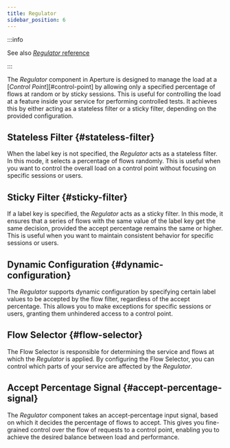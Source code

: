 ```yaml
---
title: Regulator
sidebar_position: 6
---
```


:::info

See also [_Regulator_ reference][flow-regulator]

:::

The _Regulator_ component in Aperture is designed to manage the load at a
[_Control Point_][#control-point] by allowing only a specified percentage of
flows at random or by sticky sessions. This is useful for controlling the load
at a feature inside your service for performing controlled tests. It achieves
this by either acting as a stateless filter or a sticky filter, depending on the
provided configuration.

## Stateless Filter {#stateless-filter}

When the label key is not specified, the _Regulator_ acts as a stateless filter.
In this mode, it selects a percentage of flows randomly. This is useful when you
want to control the overall load on a control point without focusing on specific
sessions or users.

## Sticky Filter {#sticky-filter}

If a label key is specified, the _Regulator_ acts as a sticky filter. In this
mode, it ensures that a series of flows with the same value of the label key get
the same decision, provided the accept percentage remains the same or higher.
This is useful when you want to maintain consistent behavior for specific
sessions or users.

## Dynamic Configuration {#dynamic-configuration}

The _Regulator_ supports dynamic configuration by specifying certain label
values to be accepted by the flow filter, regardless of the accept percentage.
This allows you to make exceptions for specific sessions or users, granting them
unhindered access to a control point.

## Flow Selector {#flow-selector}

The Flow Selector is responsible for determining the service and flows at which
the _Regulator_ is applied. By configuring the Flow Selector, you can control
which parts of your service are affected by the _Regulator_.

## Accept Percentage Signal {#accept-percentage-signal}

The _Regulator_ component takes an accept-percentage input signal, based on
which it decides the percentage of flows to accept. This gives you fine-grained
control over the flow of requests to a control point, enabling you to achieve
the desired balance between load and performance.

[flow-regulator]: /reference/policies/spec.md#flow-regulator
[control-point]: /concepts/flow-control/flow-selector.md/#control-point
